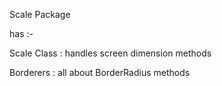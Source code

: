 Scale Package

has :-

Scale Class : handles screen dimension methods

Borderers : all about BorderRadius methods
